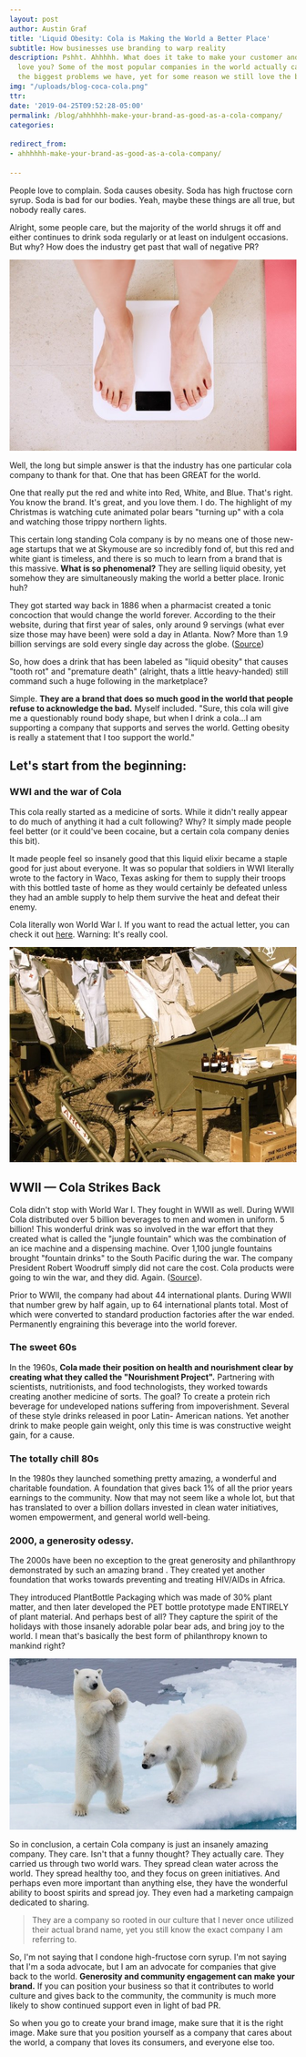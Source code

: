 ```yaml
---
layout: post
author: Austin Graf
title: 'Liquid Obesity: Cola is Making the World a Better Place'
subtitle: How businesses use branding to warp reality
description: Pshht. Ahhhhh. What does it take to make your customer and the world
  love you? Some of the most popular companies in the world actually cause some of
  the biggest problems we have, yet for some reason we still love the brand!
img: "/uploads/blog-coca-cola.png"
ttr: 
date: '2019-04-25T09:52:28-05:00'
permalink: /blog/ahhhhhh-make-your-brand-as-good-as-a-cola-company/
categories:

redirect_from:
- ahhhhhh-make-your-brand-as-good-as-a-cola-company/

---
```

People love to complain. Soda causes obesity. Soda has high fructose corn syrup. Soda is bad for our bodies. Yeah, maybe these things are all true, but nobody really cares. 

Alright, some people care, but the majority of the world shrugs it off and either continues to drink soda regularly or at least on indulgent occasions. But why? How does the industry get past that wall of negative PR?

![woman-standing-on-bathroom-scale-weighing-herself](/uploads/bathroom-scale-for-weightloss.jpg "bathroom-scale-for-weightloss")

Well, the long but simple answer is that the industry has one particular cola company to thank for that. One that has been GREAT for the world.  

One that really put the red and white into Red, White, and Blue. That's right. You know the brand. It's great, and you love them. I do. The highlight of my Christmas is watching cute animated polar bears "turning up" with a cola and watching those trippy northern lights.

This certain long standing Cola company is by no means one of those new-age startups that we at Skymouse are so incredibly fond of, but this red and white giant is timeless, and there is so much to learn from a brand that is this massive. **What is so phenomenal?** They are selling liquid obesity, yet somehow they are simultaneously making the world a better place. Ironic huh?

They got started way back in 1886 when a pharmacist created a tonic concoction that would change the world forever. According to the their website, during that first year of sales, only around 9 servings (what ever size those may have been) were sold a day in Atlanta. Now? More than 1.9 billion servings are sold every single day across the globe. ([Source](https://www.worldofcoca-cola.com/about-us/coca-cola-history/ "about-us-coca-cola-history"))

So, how does a drink that has been labeled as "liquid obesity" that causes "tooth rot" and "premature death" (alright, thats a little heavy-handed) still command such a huge following in the marketplace?

Simple. **They are a brand that does so much good in the world that people refuse to acknowledge the bad.** Myself included. "Sure, this cola will give me a questionably round body shape, but when I drink a cola...I am supporting a company that supports and serves the world. Getting obesity is really a statement that I too support the world."

## Let's start from the beginning:

### WWI and the war of Cola

This cola really started as a medicine of sorts. While it didn't really appear to do much of anything it had a cult following? Why? It simply made people feel better (or it could've been cocaine, but a certain cola company denies this bit). 

It made people feel so insanely good that this liquid elixir became a staple good for just about everyone. It was so popular that soldiers in WWI literally wrote to the factory in Waco, Texas asking for them to supply their troops with this bottled taste of home as they would certainly be defeated unless they had an amble supply to help them survive the heat and defeat their enemy. 

Cola literally won World War I. If you want to read the actual letter, you can check it out [here](https://www.thedailymeal.com/read-letter-wwi-troops-calling-coca-cola "read-letter-wwi-troops-calling-coca-cola"). Warning: It's really cool.

![white-nurse-dresses-on-a-clothes-line-in-a-military-camp](/uploads/white-dresses-drying-in-a-military-camp.jpg "white-nurse-dresses-on-a-clothes-line")

## WWII — Cola Strikes Back

Cola didn't stop with World War I. They fought in WWII as well. During WWII Cola distributed over 5 billion beverages to men and women in uniform. 5 billion! This wonderful drink was so involved in the war effort that they created what is called the "jungle fountain" which was the combination of an ice machine and a dispensing machine. Over 1,100 jungle fountains brought "fountain drinks" to the South Pacific during the war. The company President Robert Woodruff simply did not care the cost. Cola products were going to win the war, and they did. Again. ([Source](https://www.coca-colacompany.com/stories/coke-and-the-us "stories-coke-and-the-us")).

Prior to WWII, the company had about 44 international plants. During WWII that number grew by half again, up to 64 international plants total. Most of which were converted to standard production factories after the war ended. Permanently engraining this beverage into the world forever.

### The sweet 60s 

In the 1960s, **Cola made their position on health and nourishment clear by creating what they called the "Nourishment Project".** Partnering with scientists, nutritionists, and food technologists, they worked towards creating another medicine of sorts. The goal? To create a protein rich beverage for undeveloped nations suffering from impoverishment. Several of these style drinks released in poor Latin- American nations. Yet another drink to make people gain weight, only this time is was constructive weight gain, for a cause.

### The totally chill 80s

In the 1980s they launched something pretty amazing, a wonderful and charitable foundation. A foundation that gives back 1% of all the prior years earnings to the community. Now that may not seem like a whole lot, but that has translated to over a billion dollars invested in clean water initiatives, women empowerment, and general world well-being.

### 2000, a generosity odessy.

The 2000s have been no exception to the great generosity and philanthropy demonstrated by such an amazing brand . They created yet another foundation that works towards preventing and treating HIV/AIDs in Africa.

They introduced PlantBottle Packaging which was made of 30% plant matter, and then later developed the PET bottle prototype made ENTIRELY of plant material. And perhaps best of all? They capture the spirit of the holidays with those insanely adorable polar bear ads, and bring joy to the world. I mean that's basically the best form of philanthropy known to mankind right?

![two-polar-bears-on-the-edge-of-the-ice-playing-one-standing-on-back-legs](/uploads/brian-mcmahon-1460292-unsplash.jpg "polar-bears-playing")

So in conclusion, a certain Cola company is just an insanely amazing company. They care. Isn't that a funny thought? They actually care. They carried us through two world wars. They spread clean water across the world. They spread healthy too, and they focus on green initiatives. And perhaps even more important than anything else, they have the wonderful ability to boost spirits and spread joy. They even had a marketing campaign dedicated to sharing.

> They are a company so rooted in our culture that I never once utilized their actual brand name, yet you still know the exact company I am referring to.

So, I'm not saying that I condone high-fructose corn syrup. I'm not saying that I'm a soda advocate, but I am an advocate for companies that give back to the world. **Generosity and community engagement can make your brand.** If you can position your business so that it contributes to world culture and gives back to the community, the community is much more likely to show continued support even in light of bad PR. 

So when you go to create your brand image, make sure that it is the right image. Make sure that you position yourself as a company that cares about the world, a company that loves its consumers, and everyone else too.